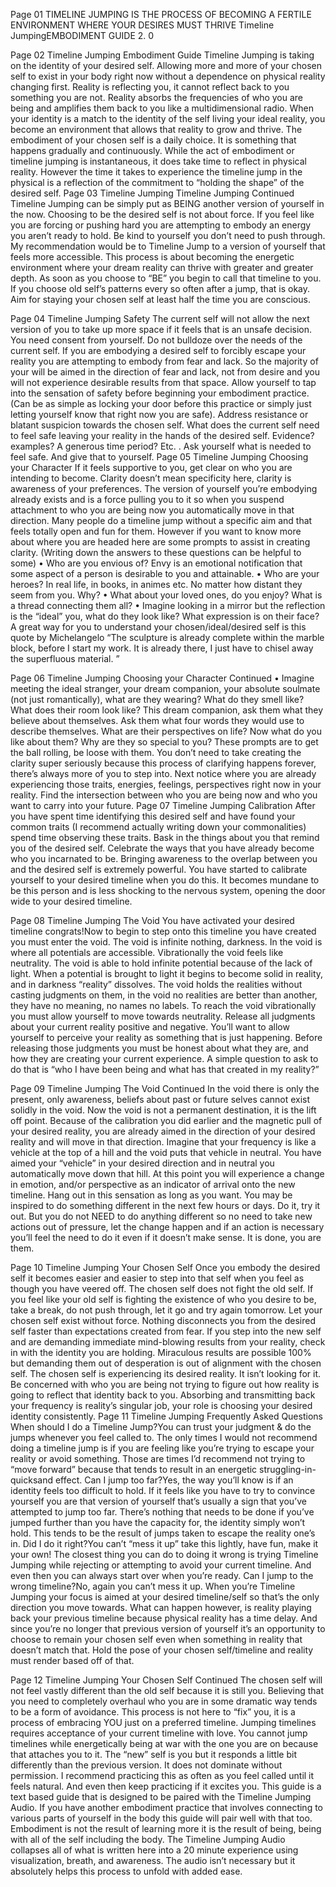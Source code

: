 Page 01
TIMELINE JUMPING IS THE PROCESS OF BECOMING A FERTILE ENVIRONMENT WHERE YOUR DESIRES MUST THRIVE
Timeline JumpingEMBODIMENT GUIDE 2. 0

Page 02
Timeline Jumping
Embodiment Guide
Timeline Jumping is taking on the identity of your desired self. Allowing more and more of your chosen self to exist in your body right now without a dependence on physical reality changing first. Reality is reflecting you, it cannot reflect back to you something you are not.
Reality absorbs the frequencies of who you are being and amplifies them back to you like a multidimensional radio. When your identity is a match to the identity of the self living your ideal reality, you become an environment that allows that reality to grow and thrive.
The embodiment of your chosen self is a daily choice. It is something that happens gradually and continuously. While the act of embodiment or timeline jumping is instantaneous, it does take time to reflect in physical reality.
However the time it takes to experience the timeline jump in the physical is a reflection of the commitment to “holding the shape” of the desired self.
Page 03
Timeline Jumping
Timeline Jumping Continued
Timeline Jumping can be simply put as BEING another version of yourself in the now. Choosing to be the desired self is not about force. If you feel like you are forcing or pushing hard you are attempting to embody an energy you aren’t ready to hold. Be kind to yourself you don’t need to push through.
My recommendation would be to Timeline Jump to a version of yourself that feels more accessible. This process is about becoming the energetic environment where your dream reality can thrive with greater and greater depth. As soon as you choose to “BE” you begin to call that timeline to you.
If you choose old self’s patterns every so often after a jump, that is okay. Aim for staying your chosen self at least half the time you are conscious.

Page 04
Timeline Jumping
Safety
The current self will not allow the next version of you to take up more space if it feels that is an unsafe decision. You need consent from yourself.
Do not bulldoze over the needs of the current self. If you are embodying a desired self to forcibly escape your reality you are attempting to embody from fear and lack. So the majority of your will be aimed in the direction of fear and lack, not from desire and you will not experience desirable results from that space. Allow yourself to tap into the sensation of safety before beginning your embodiment practice. (Can be as simple as locking your door before this practice or simply just letting yourself know that right now you are safe). Address resistance or blatant suspicion towards the chosen self.
What does the current self need to feel safe leaving your reality in the hands of the desired self. Evidence? examples? A generous time period? Etc. .
Ask yourself what is needed to feel safe. And give that to yourself.
Page 05
Timeline Jumping
Choosing your Character
If it feels supportive to you, get clear on who you are intending to become. Clarity doesn’t mean specificity here, clarity is awareness of your preferences. The version of yourself you’re embodying already exists and is a force pulling you to it so when you suspend attachment to who you are being now you automatically move in that direction. Many people do a timeline jump without a specific aim and that feels totally open and fun for them. However if you want to know more about where you are headed here are some prompts to assist in creating clarity. (Writing down the answers to these questions can be helpful to some)
	•	Who are you envious of? Envy is an emotional notification that some aspect of a person is desirable to you and attainable.
	•	Who are your heroes? In real life, in books, in animes etc. No matter how distant they seem from you. Why?
	•	What about your loved ones, do you enjoy? What is a thread connecting them all?
	•	Imagine looking in a mirror but the reflection is the “ideal” you, what do they look like? What expression is on their face?
A great way for you to understand your chosen/ideal/desired self is this quote by Michelangelo “The sculpture is already complete within the marble block, before I start my work. It is already there, I just have to chisel away the superfluous material. ”

Page 06
Timeline Jumping
Choosing your Character Continued
	•	Imagine meeting the ideal stranger, your dream companion, your absolute soulmate (not just romantically), what are they wearing? What do they smell like? What does their room look like? This dream companion, ask them what they believe about themselves. Ask them what four words they would use to describe themselves. What are their perspectives on life?
Now what do you like about them? Why are they so special to you?
These prompts are to get the ball rolling, be loose with them. You don’t need to take creating the clarity super seriously because this process of clarifying happens forever, there’s always more of you to step into.
Next notice where you are already experiencing those traits, energies, feelings, perspectives right now in your reality. Find the intersection between who you are being now and who you want to carry into your future.
Page 07
Timeline Jumping
Calibration
After you have spent time identifying this desired self and have found your common traits (I recommend actually writing down your commonalities) spend time observing these traits. Bask in the things about you that remind you of the desired self. Celebrate the ways that you have already become who you incarnated to be. Bringing awareness to the overlap between you and the desired self is extremely powerful. You have started to calibrate yourself to your desired timeline when you do this. It becomes mundane to be this person and is less shocking to the nervous system, opening the door wide to your desired timeline.

Page 08
Timeline Jumping
The Void
You have activated your desired timeline congrats!Now to begin to step onto this timeline you have created you must enter the void. The void is infinite nothing, darkness. In the void is where all potentials are accessible. Vibrationally the void feels like neutrality. The void is able to hold infinite potential because of the lack of light. When a potential is brought to light it begins to become solid in reality, and in darkness “reality” dissolves. The void holds the realities without casting judgments on them, in the void no realities are better than another, they have no meaning, no names no labels. To reach the void vibrationally you must allow yourself to move towards neutrality. Release all judgments about your current reality positive and negative.
You’ll want to allow yourself to perceive your reality as something that is just happening. Before releasing those judgments you must be honest about what they are, and how they are creating your current experience. A simple question to ask to do that is “who I have been being and what has that created in my reality?”

Page 09
Timeline Jumping
The Void Continued
In the void there is only the present, only awareness, beliefs about past or future selves cannot exist solidly in the void. Now the void is not a permanent destination, it is the lift off point. Because of the calibration you did earlier and the magnetic pull of your desired reality, you are already aimed in the direction of your desired reality and will move in that direction. Imagine that your frequency is like a vehicle at the top of a hill and the void puts that vehicle in neutral. You have aimed your “vehicle” in your desired direction and in neutral you automatically move down that hill.
At this point you will experience a change in emotion, and/or perspective as an indicator of arrival onto the new timeline. Hang out in this sensation as long as you want. You may be inspired to do something different in the next few hours or days. Do it, try it out. But you do not NEED to do anything different so no need to take new actions out of pressure, let the change happen and if an action is necessary you’ll feel the need to do it even if it doesn’t make sense.
It is done, you are them.

Page 10
Timeline Jumping
Your Chosen Self
Once you embody the desired self it becomes easier and easier to step into that self when you feel as though you have veered off. The chosen self does not fight the old self. If you feel like your old self is fighting the existence of who you desire to be, take a break, do not push through, let it go and try again tomorrow. Let your chosen self exist without force.
Nothing disconnects you from the desired self faster than expectations created from fear. If you step into the new self and are demanding immediate mind-blowing results from your reality, check in with the identity you are holding. Miraculous results are possible 100% but demanding them out of desperation is out of alignment with the chosen self. The chosen self is experiencing its desired reality. It isn’t looking for it. Be concerned with who you are being not trying to figure out how reality is going to reflect that identity back to you. Absorbing and transmitting back your frequency is reality’s singular job, your role is choosing your desired identity consistently.
Page 11
Timeline Jumping
Frequently Asked Questions
When should I do a Timeline Jump?You can trust your judgment & do the jumps whenever you feel called to. The only times I would not recommend doing a timeline jump is if you are feeling like you’re trying to escape your reality or avoid something. Those are times I’d recommend not trying to “move forward” because that tends to result in an energetic struggling-in-quicksand effect.
Can I jump too far?Yes, the way you’ll know is if an identity feels too difficult to hold. If it feels like you have to try to convince yourself you are that version of yourself that’s usually a sign that you’ve attempted to jump too far. There’s nothing that needs to be done if you’ve jumped further than you have the capacity for, the identity simply won’t hold. This tends to be the result of jumps taken to escape the reality one’s in.
Did I do it right?You can’t “mess it up” take this lightly, have fun, make it your own! The closest thing you can do to doing it wrong is trying Timeline Jumping while rejecting or attempting to avoid your current timeline. And even then you can always start over when you’re ready.
Can I jump to the wrong timeline?No, again you can’t mess it up. When you’re Timeline Jumping your focus is aimed at your desired timeline/self so that’s the only direction you move towards. What can happen however, is reality playing back your previous timeline because physical reality has a time delay. And since you’re no longer that previous version of yourself it’s an opportunity to choose to remain your chosen self even when something in reality that doesn’t match that. Hold the pose of your chosen self/timeline and reality must render based off of that.

Page 12
Timeline Jumping
Your Chosen Self Continued
The chosen self will not feel vastly different than the old self because it is still you. Believing that you need to completely overhaul who you are in some dramatic way tends to be a form of avoidance.
This process is not here to “fix” you, it is a process of embracing YOU just on a preferred timeline. Jumping timelines requires acceptance of your current timeline with love. You cannot jump timelines while energetically being at war with the one you are on because that attaches you to it. The “new” self is you but it responds a little bit differently than the previous version. It does not dominate without permission.
I recommend practicing this as often as you feel called until it feels natural. And even then keep practicing if it excites you.
This guide is a text based guide that is designed to be paired with the Timeline Jumping Audio. If you have another embodiment practice that involves connecting to various parts of yourself in the body this guide will pair well with that too. Embodiment is not the result of learning more it is the result of being, being with all of the self including the body. The Timeline Jumping Audio collapses all of what is written here into a 20 minute experience using visualization, breath, and awareness. The audio isn’t necessary but it absolutely helps this process to unfold with added ease.
